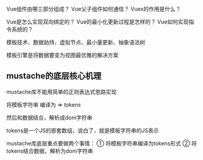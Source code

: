 
Vue组件由哪三部分组成？
Vue父子组件如何通信？
Vuex的作用是什么？





Vue是怎么实现双向绑定的？
Vue的最小化更新过程是怎样的？
Vue如何实现指令系统的？



模板技术、数据劫持、虚拟节点、最小量更新、抽象语法树



模板引擎是将数据要变为视图最优雅的解决方案








## mustache的底层核心机理

mustache库不能用简单的正则表达式思路实现


将模板字符串 编译为 => tokens

然后和数据结合，解析成dom字符串


tokens是一个JS的嵌套数组，说白了，就是模板字符串的JS表示


mustache库底层重点要做两个事情：
① 将模板字符串编译为tokens形式
② 将tokens结合数据，解析为dom字符串






















